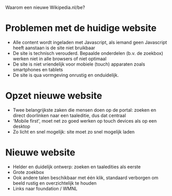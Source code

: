 Waarom een nieuwe Wikipedia.nl/be?

# Problemen met de huidige website
* Alle content wordt ingeladen met Javascript, als iemand geen Javascript heeft aanstaan is de site niet bruikbaar
* De site is technisch verouderd. Bepaalde onderdelen (b.v. de zoekbox) werken niet in alle browsers of niet optimaal
* De site is niet vriendelijk voor mobiele (touch) apparaten zoals smartphones en tablets
* De site is qua vormgeving onrustig en onduidelijk.

# Opzet nieuwe website
* Twee belangrijkste zaken die mensen doen op de portal: zoeken en direct doorlinken naar een taaleditie, dus dat centraal
* 'Mobile first', moet net zo goed werken op touch devices als op een desktop
* Zo licht en snel mogelijk: site moet zo snel mogelijk laden

# Nieuwe website
* Helder en duidelijk ontwerp: zoeken en taaledities als eerste
* Grote zoekbox
* Ook andere talen beschikbaar met één klik, standaard verborgen om beeld rustig en overzichtelijk te houden
* Links naar foundation / WMNL